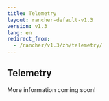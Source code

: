 ```yaml
---
title: Telemetry
layout: rancher-default-v1.3
version: v1.3
lang: en
redirect_from:
  - /rancher/v1.3/zh/telemetry/
---
```


## Telemetry

More information coming soon!
